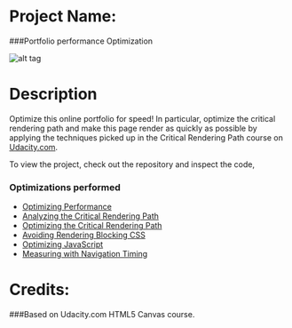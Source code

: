 Project Name:
===============================
###Portfolio performance Optimization

![alt tag](http://s9.postimg.org/hnwl5exi7/Screen_Shot_2016_02_14_at_18_13_03.png)

Description
===============================

Optimize this online portfolio for speed! In particular, optimize the critical rendering path and make this page render as quickly as possible by applying the techniques picked up in the Critical Rendering Path course on [Udacity.com](https://www.udacity.com/course/ud884).

To view the project, check out the repository and inspect the code,

### Optimizations performed
* [Optimizing Performance](https://developers.google.com/web/fundamentals/performance/)
* [Analyzing the Critical Rendering Path](https://developers.google.com/web/fundamentals/performance/critical-rendering-path/analyzing-crp.html)
* [Optimizing the Critical Rendering Path](https://developers.google.com/web/fundamentals/performance/critical-rendering-path/optimizing-critical-rendering-path.html)
* [Avoiding Rendering Blocking CSS](https://developers.google.com/web/fundamentals/performance/critical-rendering-path/render-blocking-css.html)
* [Optimizing JavaScript](https://developers.google.com/web/fundamentals/performance/critical-rendering-path/adding-interactivity-with-javascript.html)
* [Measuring with Navigation Timing](https://developers.google.com/web/fundamentals/performance/critical-rendering-path/measure-crp.html)

Credits:
===============================
###Based on Udacity.com HTML5 Canvas course.
